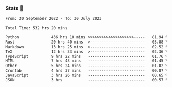 ### Stats 👋
<!--START_SECTION:waka-->

```txt
From: 30 September 2022 - To: 30 July 2023

Total Time: 532 hrs 20 mins

Python              436 hrs 10 mins >>>>>>>>>>>>>>>>>>>>-----   81.94 %
Rust                20 hrs 40 mins  >------------------------   03.88 %
Markdown            13 hrs 25 mins  >------------------------   02.52 %
TeX                 12 hrs 33 mins  >------------------------   02.36 %
TypeScript          9 hrs 22 mins   -------------------------   01.76 %
HTML                7 hrs 43 mins   -------------------------   01.45 %
Other               5 hrs 24 mins   -------------------------   01.02 %
Crontab             4 hrs 37 mins   -------------------------   00.87 %
JavaScript          3 hrs 26 mins   -------------------------   00.65 %
JSON                3 hrs           -------------------------   00.57 %
```

<!--END_SECTION:waka-->

<!--
**buhaytza2005/buhaytza2005** is a ✨ _special_ ✨ repository because its `README.md` (this file) appears on your GitHub profile.

Here are some ideas to get you started:

- 🔭 I’m currently working on ...
- 🌱 I’m currently learning ...
- 👯 I’m looking to collaborate on ...
- 🤔 I’m looking for help with ...
- 💬 Ask me about ...
- 📫 How to reach me: ...
- 😄 Pronouns: ...
- ⚡ Fun fact: ...
-->


